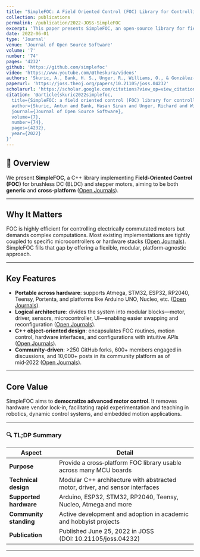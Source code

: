 ```yaml
---
title: "SimpleFOC: A Field Oriented Control (FOC) Library for Controlling Brushless Direct Current (BLDC) and Stepper Motors"
collection: publications
permalink: /publication/2022-JOSS-SimpleFOC
excerpt: 'This paper presents SimpleFOC, an open-source library for field oriented control of BLDC and stepper motors.'
date: 2022-06-01
type: 'Journal'
venue: 'Journal of Open Source Software'
volume: '7'
number: '74'
pages: '4232'
github: 'https://github.com/simplefoc'
video: 'https://www.youtube.com/@theskura/videos'
authors: 'Skuric, A., Bank, H. S., Unger, R., Williams, O., & González-Reyes, D'
paperurl: 'https://joss.theoj.org/papers/10.21105/joss.04232'
scholarurl: 'https://scholar.google.com/citations?view_op=view_citation&hl=en&user=vU6oBhwAAAAJ&citation_for_view=vU6oBhwAAAAJ:hqOjcs7Dif8C'
citation: '@article{skuric2022simplefoc,
  title={SimpleFOC: a field oriented control (FOC) library for controlling brushless direct current (BLDC) and stepper motors},
  author={Skuric, Antun and Bank, Hasan Sinan and Unger, Richard and Williams, Owen and Gonzalez-Reyes, David},
  journal={Journal of Open Source Software},
  volume={7},
  number={74},
  pages={4232},
  year={2022}
}'
---
```


## 📌 Overview

We present **SimpleFOC**, a C++ library implementing **Field‑Oriented Control (FOC)** for brushless DC (BLDC) and stepper motors, aiming to be both **generic** and **cross‑platform** ([Open Journals][1]).

---

## Why It Matters

FOC is highly efficient for controlling electrically commutated motors but demands complex computations. Most existing implementations are tightly coupled to specific microcontrollers or hardware stacks ([Open Journals][1]). SimpleFOC fills that gap by offering a flexible, modular, platform‑agnostic approach.

---

## Key Features

* **Portable across hardware**: supports Atmega, STM32, ESP32, RP2040, Teensy, Portenta, and platforms like Arduino UNO, Nucleo, etc. ([Open Journals][1]).
* **Logical architecture**: divides the system into modular blocks—motor, driver, sensors, microcontroller, UI—enabling easier swapping and reconfiguration ([Open Journals][1]).
* **C++ object‑oriented design**: encapsulates FOC routines, motion control, hardware interfaces, and configurations with intuitive APIs ([Open Journals][1]).
* **Community‑driven**: >250 GitHub forks, 600+ members engaged in discussions, and 10,000+ posts in its community platform as of mid‑2022 ([Open Journals][1]).

---

## Core Value

SimpleFOC aims to **democratize advanced motor control**. It removes hardware vendor lock‑in, facilitating rapid experimentation and teaching in robotics, dynamic control systems, and embedded motion applications.

---

### 🔍 TL;DP Summary

| Aspect                 | Detail                                                                        |
| ---------------------- | ----------------------------------------------------------------------------- |
| **Purpose**            | Provide a cross‑platform FOC library usable across many MCU boards            |
| **Technical design**   | Modular C++ architecture with abstracted motor, driver, and sensor interfaces |
| **Supported hardware** | Arduino, ESP32, STM32, RP2040, Teensy, Nucleo, Atmega and more                |
| **Community standing** | Active development and adoption in academic and hobbyist projects             |
| **Publication**        | Published June 25, 2022 in JOSS (DOI: 10.21105/joss.04232)                    |

---

[1]: https://www.theoj.org/joss-papers/joss.04232/10.21105.joss.04232.pdf.com "[PDF] SimpleFOC: A Field Oriented Control (FOC) Library ... - Open Journals"
